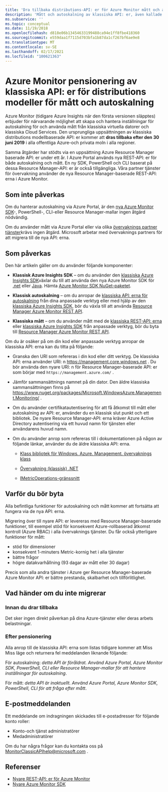 ```yaml
---
title: 'Dra tillbaka distributions-API: er för Azure Monitor mått och autoskalning'
description: 'Mått och autoskalning av klassiska API: er, även kallade Azure Service Management (ASM) eller RDFE distributions modell som dras tillbaka'
ms.subservice: ''
ms.topic: conceptual
ms.date: 11/19/2018
ms.openlocfilehash: d818e06b13454633199488ca94e1ff8fbe418360
ms.sourcegitcommit: e559daa1f7115d703bfa1b87da1cf267bf6ae9e8
ms.translationtype: MT
ms.contentlocale: sv-SE
ms.lasthandoff: 02/17/2021
ms.locfileid: "100621363"
---
```

# <a name="azure-monitor-retirement-of-classic-deployment-model-apis-for-metrics-and-autoscale"></a>Azure Monitor pensionering av klassiska API: er för distributions modeller för mått och autoskalning

Azure Monitor (tidigare Azure Insights när den första versionen släpptes) erbjuder för närvarande möjlighet att skapa och hantera inställningar för autoskalning för och använda mått från klassiska virtuella datorer och klassiska Cloud Services. Den ursprungliga uppsättningen av klassiska distributions modellbaserade API: er kommer att **dras tillbaka efter den 30 juni 2019** i alla offentliga Azure-och privata moln i alla regioner.   

Samma åtgärder har stödts via en uppsättning Azure Resource Manager baserade API: er under ett år. I Azure Portal används nya REST-API: er för både autoskalning och mått. En ny SDK, PowerShell och CLI baserat på dessa Resource Manager-API: er är också tillgängliga. Våra partner tjänster för övervakning använder de nya Resource Manager-baserade REST-API: erna i Azure Monitor.  

## <a name="who-is-not-affected"></a>Som inte påverkas

Om du hanterar autoskalning via Azure Portal, är den [nya Azure Monitor SDK](https://www.nuget.org/packages/Microsoft.Azure.Management.Monitor/)-, PowerShell-, CLI-eller Resource Manager-mallar ingen åtgärd nödvändig.  

Om du använder mått via Azure Portal eller via olika [övervaknings partner tjänster](../partners.md)krävs ingen åtgärd. Microsoft arbetar med övervaknings partners för att migrera till de nya API: erna.

## <a name="who-is-affected"></a>Som påverkas

Den här artikeln gäller om du använder följande komponenter:

- **Klassisk Azure Insights SDK** – om du använder den [klassiska Azure Insights SDK](https://www.nuget.org/packages/Microsoft.WindowsAzure.Management.Monitoring/)växlar du till att använda den nya Azure Monitor SDK för [.net](https://github.com/azure/azure-libraries-for-net#download) eller [Java](https://github.com/azure/azure-libraries-for-java#download). Hämta [Azure Monitor SDK NuGet-paketet](https://www.nuget.org/packages/Microsoft.Azure.Management.Monitor/).

- **Klassisk autoskalning** – om du anropar de [klassiska API: erna för autoskalning](/previous-versions/azure/reference/mt348562(v=azure.100)) från dina anpassade verktyg eller med hjälp av den [klassiska Azure Insights SDK](https://www.nuget.org/packages/Microsoft.WindowsAzure.Management.Monitoring/), bör du växla till att använda [Resource Manager Azure Monitor REST API](/rest/api/monitor/autoscalesettings).

- **Klassiska mått** – om du använder mått med de [klassiska REST-API: erna](/previous-versions/azure/reference/dn510374(v=azure.100)) eller  [klassiska Azure Insights SDK](https://www.nuget.org/packages/Microsoft.WindowsAzure.Management.Monitoring/) från anpassade verktyg, bör du byta till [Resource Manager Azure Monitor REST API](/rest/api/monitor/autoscalesettings). 

Om du är osäker på om din kod eller anpassade verktyg anropar de klassiska API: erna kan du titta på följande:

- Granska den URI som refereras i din kod eller ditt verktyg. De klassiska API: erna använder URI: n https://management.core.windows.net . Du bör använda den nyare URI: n för Resource Manager-baserade API: er som börjar med `https://management.azure.com/` .

- Jämför sammansättnings namnet på din dator. Den äldre klassiska sammansättningen finns på  https://www.nuget.org/packages/Microsoft.WindowsAzure.Management.Monitoring/ .

- Om du använder certifikatautentisering för att få åtkomst till mått eller autoskalning av API: er, använder du en klassisk slut punkt och ett bibliotek. De nyare Resource Manager-API: erna kräver Azure Active Directory autentisering via ett huvud namn för tjänsten eller användarens huvud namn.

- Om du använder anrop som refereras till i dokumentationen på någon av följande länkar, använder du de äldre klassiska API: erna.

  - [Klass bibliotek för Windows. Azure. Management. övervaknings klass](/previous-versions/azure/dn510414(v=azure.100))

  - [Övervakning (klassisk) .NET](/previous-versions/azure/reference/mt348562(v%3dazure.100))

  - [IMetricOperations-gränssnitt](/previous-versions/azure/reference/dn802395(v%3dazure.100))

## <a name="why-you-should-switch"></a>Varför du bör byta

Alla befintliga funktioner för autoskalning och mått kommer att fortsätta att fungera via de nya API: erna.  

Migrering över till nyare API: er levereras med Resource Manager-baserade funktioner, till exempel stöd för konsekvent Azure-rollbaserad åtkomst kontroll (Azure RBAC) i alla övervaknings tjänster. Du får också ytterligare funktioner för mått: 

- stöd för dimensioner
- konsekvent 1-minuters Metric-kornig het i alla tjänster 
- bättre frågor
- högre datakvarhållning (93 dagar av mått eller 30 dagar) 

Precis som alla andra tjänster i Azure ger Resource Manager-baserade Azure Monitor API: er bättre prestanda, skalbarhet och tillförlitlighet. 

## <a name="what-happens-if-you-do-not-migrate"></a>Vad händer om du inte migrerar

### <a name="before-retirement"></a>Innan du drar tillbaka

Det sker ingen direkt påverkan på dina Azure-tjänster eller deras arbets belastningar.  

### <a name="after-retirement"></a>Efter pensionering

Alla anrop till de klassiska API: erna som listas tidigare kommer att Miss Miss läge och returnera fel meddelanden liknande följande:

För autoskalning: *detta API är föråldrat. Använd Azure Portal, Azure Monitor SDK, PowerShell, CLI eller Resource Manager-mallar för att hantera inställningar för autoskalning*.  

För mått: *detta API är inaktuellt. Använd Azure Portal, Azure Monitor SDK, PowerShell, CLI för att fråga efter mått*.

## <a name="email-notifications"></a>E-postmeddelanden

Ett meddelande om indragningen skickades till e-postadresser för följande konto roller: 

- Konto-och tjänst administratörer
- Medadministratörer  

Om du har några frågor kan du kontakta oss på MonitorClassicAPIhelp@microsoft.com .  

## <a name="references"></a>Referenser

- [Nyare REST-API: er för Azure Monitor](/rest/api/monitor/) 
- [Nyare Azure Monitor SDK](https://www.nuget.org/packages/Microsoft.Azure.Management.Monitor/)

